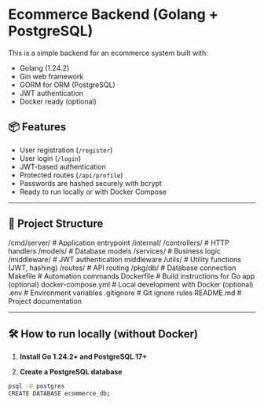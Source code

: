 # Ecommerce Backend (Golang + PostgreSQL)

This is a simple backend for an ecommerce system built with:
- Golang (1.24.2)
- Gin web framework
- GORM for ORM (PostgreSQL)
- JWT authentication
- Docker ready (optional)

## 📦 Features
- User registration (`/register`)
- User login (`/login`)
- JWT-based authentication
- Protected routes (`/api/profile`)
- Passwords are hashed securely with bcrypt
- Ready to run locally or with Docker Compose

---

## 🚀 Project Structure

/cmd/server/             # Application entrypoint
/internal/
    /controllers/         # HTTP handlers
    /models/              # Database models
    /services/            # Business logic
    /middleware/          # JWT authentication middleware
    /utils/               # Utility functions (JWT, hashing)
    /routes/              # API routing
/pkg/db/                  # Database connection
Makefile                  # Automation commands
Dockerfile                # Build instructions for Go app (optional)
docker-compose.yml        # Local development with Docker (optional)
.env                      # Environment variables
.gitignore                # Git ignore rules
README.md                 # Project documentation

---

## 🛠️ How to run locally (without Docker)

1. **Install Go 1.24.2+ and PostgreSQL 17+**

2. **Create a PostgreSQL database**

```bash
psql -U postgres
CREATE DATABASE ecommerce_db;
